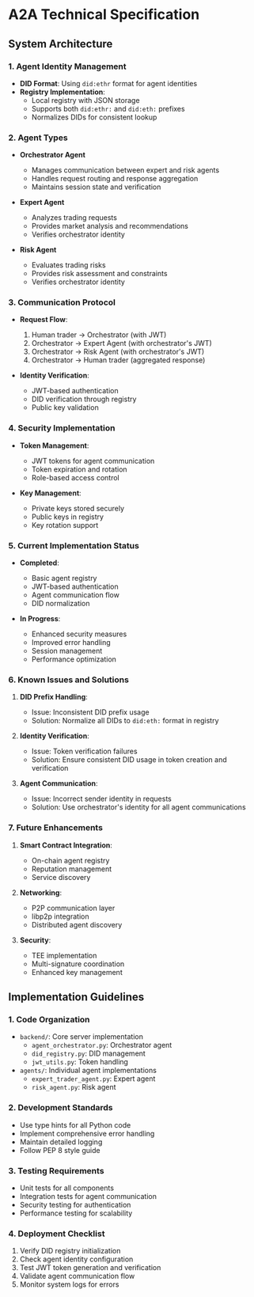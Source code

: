 # A2A Technical Specification

## System Architecture

### 1. Agent Identity Management
- **DID Format**: Using `did:ethr` format for agent identities
- **Registry Implementation**: 
  - Local registry with JSON storage
  - Supports both `did:ethr:` and `did:eth:` prefixes
  - Normalizes DIDs for consistent lookup

### 2. Agent Types
- **Orchestrator Agent**
  - Manages communication between expert and risk agents
  - Handles request routing and response aggregation
  - Maintains session state and verification

- **Expert Agent**
  - Analyzes trading requests
  - Provides market analysis and recommendations
  - Verifies orchestrator identity

- **Risk Agent**
  - Evaluates trading risks
  - Provides risk assessment and constraints
  - Verifies orchestrator identity

### 3. Communication Protocol
- **Request Flow**:
  1. Human trader → Orchestrator (with JWT)
  2. Orchestrator → Expert Agent (with orchestrator's JWT)
  3. Orchestrator → Risk Agent (with orchestrator's JWT)
  4. Orchestrator → Human trader (aggregated response)

- **Identity Verification**:
  - JWT-based authentication
  - DID verification through registry
  - Public key validation

### 4. Security Implementation
- **Token Management**:
  - JWT tokens for agent communication
  - Token expiration and rotation
  - Role-based access control

- **Key Management**:
  - Private keys stored securely
  - Public keys in registry
  - Key rotation support

### 5. Current Implementation Status
- **Completed**:
  - Basic agent registry
  - JWT-based authentication
  - Agent communication flow
  - DID normalization

- **In Progress**:
  - Enhanced security measures
  - Improved error handling
  - Session management
  - Performance optimization

### 6. Known Issues and Solutions
1. **DID Prefix Handling**:
   - Issue: Inconsistent DID prefix usage
   - Solution: Normalize all DIDs to `did:eth:` format in registry

2. **Identity Verification**:
   - Issue: Token verification failures
   - Solution: Ensure consistent DID usage in token creation and verification

3. **Agent Communication**:
   - Issue: Incorrect sender identity in requests
   - Solution: Use orchestrator's identity for all agent communications

### 7. Future Enhancements
1. **Smart Contract Integration**:
   - On-chain agent registry
   - Reputation management
   - Service discovery

2. **Networking**:
   - P2P communication layer
   - libp2p integration
   - Distributed agent discovery

3. **Security**:
   - TEE implementation
   - Multi-signature coordination
   - Enhanced key management

## Implementation Guidelines

### 1. Code Organization
- `backend/`: Core server implementation
  - `agent_orchestrator.py`: Orchestrator agent
  - `did_registry.py`: DID management
  - `jwt_utils.py`: Token handling
- `agents/`: Individual agent implementations
  - `expert_trader_agent.py`: Expert agent
  - `risk_agent.py`: Risk agent

### 2. Development Standards
- Use type hints for all Python code
- Implement comprehensive error handling
- Maintain detailed logging
- Follow PEP 8 style guide

### 3. Testing Requirements
- Unit tests for all components
- Integration tests for agent communication
- Security testing for authentication
- Performance testing for scalability

### 4. Deployment Checklist
1. Verify DID registry initialization
2. Check agent identity configuration
3. Test JWT token generation and verification
4. Validate agent communication flow
5. Monitor system logs for errors 